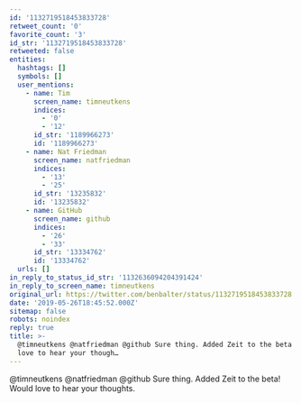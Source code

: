 ```yaml
---
id: '1132719518453833728'
retweet_count: '0'
favorite_count: '3'
id_str: '1132719518453833728'
retweeted: false
entities:
  hashtags: []
  symbols: []
  user_mentions:
    - name: Tim
      screen_name: timneutkens
      indices:
        - '0'
        - '12'
      id_str: '1189966273'
      id: '1189966273'
    - name: Nat Friedman
      screen_name: natfriedman
      indices:
        - '13'
        - '25'
      id_str: '13235832'
      id: '13235832'
    - name: GitHub
      screen_name: github
      indices:
        - '26'
        - '33'
      id_str: '13334762'
      id: '13334762'
  urls: []
in_reply_to_status_id_str: '1132636094204391424'
in_reply_to_screen_name: timneutkens
original_url: https://twitter.com/benbalter/status/1132719518453833728
date: '2019-05-26T18:45:52.000Z'
sitemap: false
robots: noindex
reply: true
title: >-
  @timneutkens @natfriedman @github Sure thing. Added Zeit to the beta! Would
  love to hear your though…
---
```


@timneutkens @natfriedman @github Sure thing. Added Zeit to the beta! Would love to hear your thoughts.